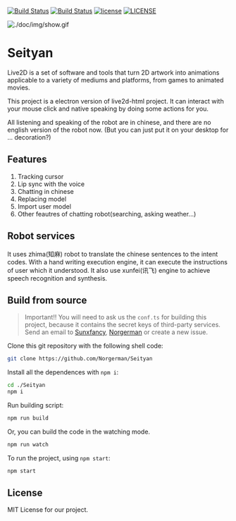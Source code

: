 [![Build Status](https://travis-ci.org/okawali/Seityan.svg?branch=master)](https://travis-ci.org/okawali/Seityan)
[![Build Status](https://ci.appveyor.com/api/projects/status/github/okawali/Seityan?svg=true)](https://ci.appveyor.com/project/Norgerman/Seityan)
[![license](https://img.shields.io/github/license/mashape/apistatus.svg)](./LICENSE)
[![LICENSE](https://img.shields.io/badge/license-NPL%20(The%20996%20Prohibited%20License)-blue.svg)](https://github.com/996icu/996.ICU/blob/master/LICENSE)

![./doc/img/show.gif](./doc/img/show.gif)


# Seityan

Live2D is a set of software and tools that turn 2D artwork into animations applicable to a variety of mediums and platforms, from games to animated movies.

This project is a electron version of live2d-html project. It can interact with your mouse click and native speaking by doing some actions for you.

All listening and speaking of the robot are in chinese, and there are no english version of the robot now. (But you can just put it on your desktop for ... decoration?)

## Features

1. Tracking cursor
2. Lip sync with the voice
3. Chatting in chinese
4. Replacing model
5. Import user model
6. Other feautres of chatting robot(searching, asking weather...)

## Robot services

It uses zhima(知麻) robot to translate the chinese sentences to the intent codes. With a hand writing execution engine, it can execute the instructions of user which it understood. It also use xunfei(讯飞) engine to achieve speech recognition and synthesis. 


## Build from source

> Important!! You will need to ask us the `conf.ts` for building this project, 
> because it contains the secret keys of third-party services. Send an email to 
> [Sunxfancy](mailto:sunxfancy@gmail.com), [Norgerman](mailto:xyn0410@gmail.com) or create a new issue.

Clone this git repository with the following shell code:

```sh
git clone https://github.com/Norgerman/Seityan
```

Install all the dependences with `npm i`:

```sh
cd ./Seityan
npm i
```

Run building script:

```sh
npm run build
```

Or, you can build the code in the watching mode.

```sh
npm run watch
```

To run the project, using `npm start`:

```sh
npm start
```

## License

MIT License for our project.
